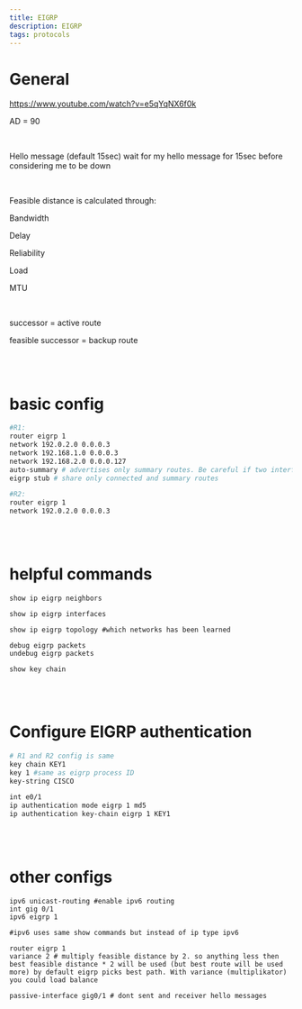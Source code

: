 ```yaml
---
title: EIGRP
description: EIGRP
tags: protocols
---
```

# General
https://www.youtube.com/watch?v=e5qYqNX6f0k

AD = 90

</br>

Hello message (default 15sec) wait for my hello message for 15sec before considering me to be down

</br>

Feasible distance is calculated through:

Bandwidth

Delay

Reliability

Load 

MTU

</br>

successor = active route

feasible successor = backup route


</br>

</br>

# basic config
<markdown-image src="eigrp/1.PNG" alt="Alt text"></markdown-image>
``` bash
#R1:
router eigrp 1
network 192.0.2.0 0.0.0.3
network 192.168.1.0 0.0.0.3
network 192.168.2.0 0.0.0.127
auto-summary # advertises only summary routes. Be careful if two interfaces in same prefix range are in different direction
eigrp stub # share only connected and summary routes

#R2:
router eigrp 1
network 192.0.2.0 0.0.0.3
```
</br>
</br>

# helpful commands
```
show ip eigrp neighbors

show ip eigrp interfaces

show ip eigrp topology #which networks has been learned

debug eigrp packets
undebug eigrp packets

show key chain
```

</br>
</br>

# Configure EIGRP authentication
``` bash
# R1 and R2 config is same
key chain KEY1
key 1 #same as eigrp process ID
key-string CISCO

int e0/1
ip authentication mode eigrp 1 md5
ip authentication key-chain eigrp 1 KEY1
```

</br>
</br>

# other configs

```
ipv6 unicast-routing #enable ipv6 routing
int gig 0/1
ipv6 eigrp 1

#ipv6 uses same show commands but instead of ip type ipv6

router eigrp 1
variance 2 # multiply feasible distance by 2. so anything less then best feasible distance * 2 will be used (but best route will be used more) by default eigrp picks best path. With variance (multiplikator) you could load balance

passive-interface gig0/1 # dont sent and receiver hello messages
```

